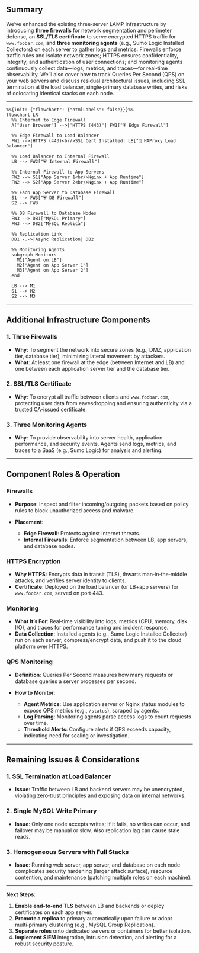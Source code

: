 ## Summary

We’ve enhanced the existing three‑server LAMP infrastructure by introducing **three firewalls** for network segmentation and perimeter defense, an **SSL/TLS certificate** to serve encrypted HTTPS traffic for `www.foobar.com`, and **three monitoring agents** (e.g., Sumo Logic Installed Collectors) on each server to gather logs and metrics. Firewalls enforce traffic rules and isolate network zones; HTTPS ensures confidentiality, integrity, and authentication of user connections; and monitoring agents continuously collect data—logs, metrics, and traces—for real‑time observability. We’ll also cover how to track Queries Per Second (QPS) on your web servers and discuss residual architectural issues, including SSL termination at the load balancer, single‑primary database writes, and risks of colocating identical stacks on each node.

---
```mermaid
%%{init: {"flowchart": {"htmlLabels": false}}}%%
flowchart LR
  %% Internet to Edge Firewall
  A["User Browser"] -->|"HTTPS (443)"| FW1["⛨ Edge Firewall"]
  
  %% Edge Firewall to Load Balancer
  FW1 -->|HTTPS (443)<br/>SSL Cert Installed| LB["🔀 HAProxy Load Balancer"]
  
  %% Load Balancer to Internal Firewall
  LB --> FW2["⛨ Internal Firewall"]
  
  %% Internal Firewall to App Servers
  FW2 --> S1["App Server 1<br/>Nginx + App Runtime"]
  FW2 --> S2["App Server 2<br/>Nginx + App Runtime"]
  
  %% Each App Server to Database Firewall
  S1 --> FW3["⛨ DB Firewall"]
  S2 --> FW3
  
  %% DB Firewall to Database Nodes
  FW3 --> DB1["MySQL Primary"]
  FW3 --> DB2["MySQL Replica"]
  
  %% Replication Link
  DB1 -.->|Async Replication| DB2
  
  %% Monitoring Agents
  subgraph Monitors
    M1["Agent on LB"]
    M2["Agent on App Server 1"]
    M3["Agent on App Server 2"]
  end
  
  LB --> M1
  S1 --> M2
  S2 --> M3
```
---

## Additional Infrastructure Components

### 1. Three Firewalls

* **Why**: To segment the network into secure zones (e.g., DMZ, application tier, database tier), minimizing lateral movement by attackers.
* **What**: At least one firewall at the edge (between Internet and LB) and one between each application server tier and the database tier.

### 2. SSL/TLS Certificate

* **Why**: To encrypt all traffic between clients and `www.foobar.com`, protecting user data from eavesdropping and ensuring authenticity via a trusted CA-issued certificate.

### 3. Three Monitoring Agents

* **Why**: To provide observability into server health, application performance, and security events. Agents send logs, metrics, and traces to a SaaS (e.g., Sumo Logic) for analysis and alerting.

---

## Component Roles & Operation

### Firewalls

* **Purpose**: Inspect and filter incoming/outgoing packets based on policy rules to block unauthorized access and malware.
* **Placement**:

  * **Edge Firewall**: Protects against Internet threats.
  * **Internal Firewalls**: Enforce segmentation between LB, app servers, and database nodes.

### HTTPS Encryption

* **Why HTTPS**: Encrypts data in transit (TLS), thwarts man‑in‑the‑middle attacks, and verifies server identity to clients.
* **Certificate**: Deployed on the load balancer (or LB+app servers) for `www.foobar.com`, served on port 443.

### Monitoring

* **What It’s For**: Real‑time visibility into logs, metrics (CPU, memory, disk I/O), and traces for performance tuning and incident response.
* **Data Collection**: Installed agents (e.g., Sumo Logic Installed Collector) run on each server, compress/encrypt data, and push it to the cloud platform over HTTPS.

### QPS Monitoring

* **Definition**: Queries Per Second measures how many requests or database queries a server processes per second.
* **How to Monitor**:

  * **Agent Metrics**: Use application server or Nginx status modules to expose QPS metrics (e.g., `/status`), scraped by agents.
  * **Log Parsing**: Monitoring agents parse access logs to count requests over time.
  * **Threshold Alerts**: Configure alerts if QPS exceeds capacity, indicating need for scaling or investigation.

---

## Remaining Issues & Considerations

### 1. SSL Termination at Load Balancer

* **Issue**: Traffic between LB and backend servers may be unencrypted, violating zero‑trust principles and exposing data on internal networks.

### 2. Single MySQL Write Primary

* **Issue**: Only one node accepts writes; if it fails, no writes can occur, and failover may be manual or slow. Also replication lag can cause stale reads.

### 3. Homogeneous Servers with Full Stacks

* **Issue**: Running web server, app server, and database on each node complicates security hardening (larger attack surface), resource contention, and maintenance (patching multiple roles on each machine).

---

**Next Steps**:

1. **Enable end‑to‑end TLS** between LB and backends or deploy certificates on each app server.
2. **Promote a replica** to primary automatically upon failure or adopt multi‑primary clustering (e.g., MySQL Group Replication).
3. **Separate roles** onto dedicated servers or containers for better isolation.
4. **Implement SIEM** integration, intrusion detection, and alerting for a robust security posture.

